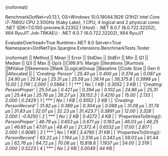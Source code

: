 {noformat}

BenchmarkDotNet=v0.13.1, OS=Windows 10.0.19044.1826 (21H2)
Intel Core i7-7660U CPU 2.50GHz (Kaby Lake), 1 CPU, 4 logical and 2 physical cores
.NET SDK=7.0.100-preview.6.22352.1
  [Host]     : .NET 6.0.7 (6.0.722.32202), X64 RyuJIT
  Job-TRKAEU : .NET 6.0.7 (6.0.722.32202), X64 RyuJIT

EvaluateOverhead=True  Runtime=.NET 6.0  Server=True  
Namespace=DotNetTips.Spargine.Extensions.BenchmarkTests.Tester  

{noformat}
||                              Method ||    Mean ||   Error ||  StdDev ||  StdErr ||     Min ||      Q1 ||  Median ||      Q3 ||     Max ||    Op/s ||CI99.9% Margin ||Iterations ||Kurtosis ||MValue ||Skewness ||Rank ||LogicalGroup ||Baseline ||Code Size || Gen 0 ||Allocated ||
|                   *'Creating: Person'* | *25.40 μs* | *0.400 μs* | *0.374 μs* | *0.097 μs* | *24.90 μs* | *25.14 μs* | *25.31 μs* | *25.58 μs* | *26.14 μs* | *39,375.8* |      *0.3998 μs* |      *15.00* |    *2.119* |  *2.000* |   *0.5984* |    *1* |            *** |       *No* |      *1 KB* | *0.3052* |      *3 KB* |
|             *'Creating: PersonProper'* | *25.54 μs* | *0.421 μs* | *0.394 μs* | *0.102 μs* | *24.86 μs* | *25.31 μs* | *25.44 μs* | *25.76 μs* | *26.27 μs* | *39,152.3* |      *0.4210 μs* |      *15.00* |    *2.133* |  *2.000* |   *0.2429* |    *1* |            *** |       *No* |      *1 KB* | *0.3052* |      *3 KB* |
|             *'Creating: PersonRecord'* | *31.82 μs* | *0.389 μs* | *0.304 μs* | *0.088 μs* | *31.09 μs* | *31.74 μs* | *31.83 μs* | *32.07 μs* | *32.23 μs* | *31,423.7* |      *0.3891 μs* |      *12.00* |    *3.328* |  *2.000* |  *-0.9250* |    *2* |            *** |       *No* |      *2 KB* | *0.4272* |      *4 KB* |
| *'PropertiesToString(): PersonProper'* | *46.79 μs* | *0.653 μs* | *0.671 μs* | *0.163 μs* | *46.03 μs* | *46.25 μs* | *46.65 μs* | *47.01 μs* | *48.41 μs* | *21,372.4* |      *0.6532 μs* |      *17.00* |    *2.817* |  *2.000* |   *0.9085* |    *3* |            *** |       *No* |      *1 KB* | *3.4790* |     *31 KB* |
| *'PropertiesToString(): PersonRecord'* | *63.22 μs* | *1.194 μs* | *2.518 μs* | *0.343 μs* | *59.03 μs* | *61.44 μs* | *62.76 μs* | *64.72 μs* | *70.08 μs* | *15,818.6* |      *1.1937 μs* |      *54.00* |    *2.519* |  *2.000* |   *0.5223* |    *4* |            *** |       *No* |      *2 KB* | *5.0049* |     *44 KB* |
